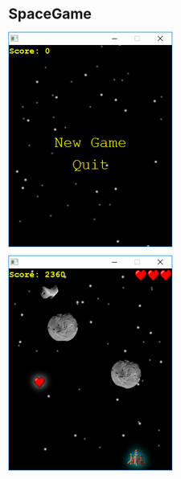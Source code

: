 # SpaceGame

![alt text](https://github.com/mgrebnev/SpaceGame/blob/master/spacegame/screenshots/1.png?raw=true)

![alt text](https://github.com/mgrebnev/SpaceGame/blob/master/spacegame/screenshots/2.png?raw=true)
